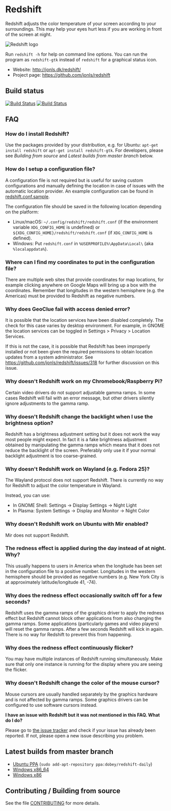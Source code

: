 
Redshift
========

Redshift adjusts the color temperature of your screen according to
your surroundings. This may help your eyes hurt less if you are
working in front of the screen at night.

![Redshift logo](http://jonls.dk/assets/redshift-icon-256.png)

Run `redshift -h` for help on command line options. You can run the program
as `redshift-gtk` instead of `redshift` for a graphical status icon.

* Website: http://jonls.dk/redshift/
* Project page: https://github.com/jonls/redshift

Build status
------------

[![Build Status](https://travis-ci.org/jonls/redshift.svg?branch=master)](https://travis-ci.org/jonls/redshift)
[![Build Status](https://ci.appveyor.com/api/projects/status/github/jonls/redshift?branch=master&svg=true)](https://ci.appveyor.com/project/jonls/redshift)

FAQ
---

### How do I install Redshift?

Use the packages provided by your distribution, e.g. for Ubuntu:
`apt-get install redshift` or `apt-get install redshift-gtk`. For developers,
please see _Building from source_ and _Latest builds from master branch_ below.

### How do I setup a configuration file?

A configuration file is not required but is useful for saving custom
configurations and manually defining the location in case of issues with the
automatic location provider. An example configuration can be found in
[redshift.conf.sample](redshift.conf.sample).

The configuration file should be saved in the following location depending on
the platform:

- Linux/macOS: `~/.config/redshift/redshift.conf` (if the environment variable `XDG_CONFIG_HOME` is undefined) or `${XDG_CONFIG_HOME}/redshift/redshift.conf` (if `XDG_CONFIG_HOME` is defined).
- Windows: Put `redshift.conf` in `%USERPROFILE%\AppData\Local\`
    (aka `%localappdata%`).

### Where can I find my coordinates to put in the configuration file?

There are multiple web sites that provide coordinates for map locations, for
example clicking anywhere on Google Maps will bring up a box with the
coordinates. Remember that longitudes in the western hemisphere (e.g. the
Americas) must be provided to Redshift as negative numbers.

### Why does GeoClue fail with access denied error?

It is possible that the location services have been disabled completely. The
check for this case varies by desktop environment. For example, in GNOME the
location services can be toggled in Settings > Privacy > Location Services.

If this is not the case, it is possible that Redshift has been improperly
installed or not been given the required permissions to obtain location
updates from a system administrator. See
https://github.com/jonls/redshift/issues/318 for further discussion on this
issue.

### Why doesn't Redshift work on my Chromebook/Raspberry Pi?

Certain video drivers do not support adjustable gamma ramps. In some cases
Redshift will fail with an error message, but other drivers silently ignore
adjustments to the gamma ramp.

### Why doesn't Redshift change the backlight when I use the brightness option?

Redshift has a brightness adjustment setting but it does not work the way most
people might expect. In fact it is a fake brightness adjustment obtained by
manipulating the gamma ramps which means that it does not reduce the backlight
of the screen. Preferably only use it if your normal backlight adjustment is
too coarse-grained.

### Why doesn't Redshift work on Wayland (e.g. Fedora 25)?

The Wayland protocol does not support Redshift. There is currently no way for
Redshift to adjust the color temperature in Wayland.

Instead, you can use:

- In GNOME Shell: Settings → Display Settings → Night Light
- In Plasma: System Settings → Display and Monitor → Night Color

### Why doesn't Redshift work on Ubuntu with Mir enabled?

Mir does not support Redshift.

### The redness effect is applied during the day instead of at night. Why?

This usually happens to users in America when the longitude has been set in the
configuration file to a positive number. Longitudes in the western hemisphere
should be provided as negative numbers (e.g. New York City is at approximately
latitude/longitude 41, -74).

### Why does the redness effect occasionally switch off for a few seconds?

Redshift uses the gamma ramps of the graphics driver to apply the redness
effect but Redshift cannot block other applications from also changing the
gamma ramps. Some applications (particularly games and video players) will
reset the gamma ramps. After a few seconds Redshift will kick in again. There
is no way for Redshift to prevent this from happening.

### Why does the redness effect continuously flicker?

You may have multiple instances of Redshift running simultaneously. Make sure
that only one instance is running for the display where you are seeing the
flicker.

### Why doesn't Redshift change the color of the mouse cursor?

Mouse cursors are usually handled separately by the graphics hardware and is
not affected by gamma ramps. Some graphics drivers can be configured to use
software cursors instead.

**I have an issue with Redshift but it was not mentioned in this FAQ. What
do I do?**

Please go to [the issue tracker](https://github.com/jonls/redshift/issues) and
check if your issue has already been reported. If not, please open a new issue
describing you problem.

Latest builds from master branch
--------------------------------

- [Ubuntu PPA](https://launchpad.net/~dobey/+archive/ubuntu/redshift-daily/+packages) (`sudo add-apt-repository ppa:dobey/redshift-daily`)
- [Windows x86_64](https://ci.appveyor.com/api/projects/jonls/redshift/artifacts/redshift-windows-x86_64.zip?branch=master&job=Environment%3A+arch%3Dx86_64&pr=false)
- [Windows x86](https://ci.appveyor.com/api/projects/jonls/redshift/artifacts/redshift-windows-i686.zip?branch=master&job=Environment%3A+arch%3Di686&pr=false)

Contributing / Building from source
-----------------------------------

See the file [CONTRIBUTING](CONTRIBUTING.md) for more details.
